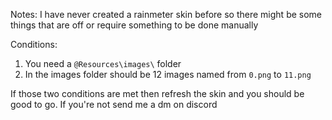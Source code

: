 Notes: I have never created a rainmeter skin before so there might be some things that are off or require something to be done manually

Conditions:
  1) You need a `@Resources\images\` folder
  2) In the images folder should be 12 images named from `0.png` to `11.png`

If those two conditions are met then refresh the skin and you should be good to go. If you're not send me a dm on discord
